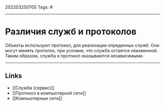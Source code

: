 202203250705
Tags: #

---

# Различия служб и протоколов
Объекты используют протокол, для реализации опреденных служб. Они могут менять протолок, при условии, что служба остается неизменной. Таким образом, служба и протокол оказываются независимыми. 

---
## Links
- [[Cлужба (сервис)]]
- [[Протокол в компьютерной сети]]
- [[Компьютерные сети]]
